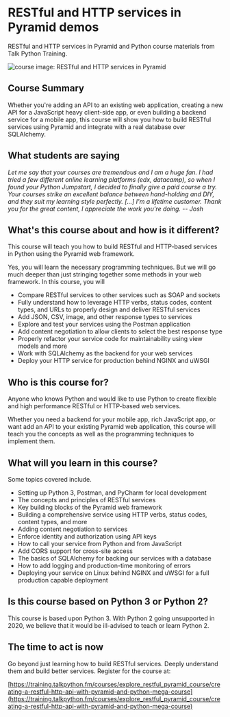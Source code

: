 # RESTful and HTTP services in Pyramid demos

RESTful and HTTP services in Pyramid and Python course materials from Talk Python Training.

![course image: RESTful and HTTP services in Pyramid](https://raw.githubusercontent.com/mikeckennedy/restful-services-in-pyramid/master/readme_resources/restful-pyramid-materials-sm.png)

## Course Summary

Whether you're adding an API to an existing web application, creating a new API for a JavaScript heavy client-side app, or even building a backend service for a mobile app, this course will show you how to build RESTful services using Pyramid and integrate with a real database over SQLAlchemy.

## What students are saying

*Let me say that your courses are tremendous and I am a huge fan. I had tried a few different online learning platforms (edx, datacamp), so when I found your Python Jumpstart, I decided to finally give a paid course a try. Your courses strike an excellent balance between hand-holding and DIY, and they suit my learning style perfectly. [...] I'm a lifetime customer. Thank you for the great content, I appreciate the work you're doing. -- Josh*

## What's this course about and how is it different?

This course will teach you how to build RESTful and HTTP-based services in Python using the Pyramid web framework.

Yes, you will learn the necessary programming techniques. But we will go much deeper than just stringing together some methods in your web framework. In this course, you will

* Compare RESTful services to other services such as SOAP and sockets
* Fully understand how to leverage HTTP verbs, status codes, content types, and URLs to properly design and deliver RESTful services
* Add JSON, CSV, image, and other response types to services
* Explore and test your services using the Postman application
* Add content negotiation to allow clients to select the best response type
* Properly refactor your service code for maintainability using view models and more
* Work with SQLAlchemy as the backend for your web services
* Deploy your HTTP service for production behind NGINX and uWSGI

## Who is this course for?

Anyone who knows Python and would like to use Python to create flexible and high performance RESTful or HTTP-based web services.

Whether you need a backend for your mobile app, rich JavaScript app, or want add an API to your existing Pyramid web application, this course will teach you the concepts as well as the programming techniques to implement them.

## What will you learn in this course?

Some topics covered include.

* Setting up Python 3, Postman, and PyCharm for local development
* The concepts and principles of RESTful services
* Key building blocks of the Pyramid web framework
* Building a comprehensive service using HTTP verbs, status codes, content types, and more
* Adding content negotiation to services
* Enforce identity and authorization using API keys
* How to call your service from Python and from JavaScript
* Add CORS support for cross-site access
* The basics of SQLAlchemy for backing our services with a database
* How to add logging and production-time monitoring of errors
* Deploying your service on Linux behind NGINX and uWSGI for a full production capable deployment

## Is this course based on Python 3 or Python 2?

This course is based upon Python 3. With Python 2 going unsupported in 2020, we believe that it would be ill-advised to teach or learn Python 2.

## The time to act is now

Go beyond just learning how to build RESTful services. Deeply understand them and build better services. Register for the course at:

[https://training.talkpython.fm/courses/explore_restful_pyramid_course/creating-a-restful-http-api-with-pyramid-and-python-mega-course](https://training.talkpython.fm/courses/explore_restful_pyramid_course/creating-a-restful-http-api-with-pyramid-and-python-mega-course)

